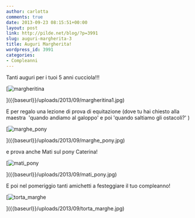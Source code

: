 ```yaml
---
author: carlotta
comments: true
date: 2013-09-23 08:15:51+00:00
layout: post
link: http://pilde.net/blog/?p=3991
slug: auguri-margherita-3
title: Auguri Margherita!
wordpress_id: 3991
categories:
- Compleanni
---
```


Tanti auguri per i tuoi 5 anni cucciola!!!

[![margheritina]({{baseurl}}/uploads/2013/09/margheritina1.jpg)


]({{baseurl}}/uploads/2013/09/margheritina1.jpg)


E per regalo una lezione di prova di equitazione (dove tu hai chiesto alla maestra  'quando andiamo al galoppo' e poi 'quando saltiamo gli ostacoli?' )




[![marghe_pony]({{baseurl}}/uploads/2013/09/marghe_pony.jpg)


]({{baseurl}}/uploads/2013/09/marghe_pony.jpg)


e prova anche Mati sul pony Caterina!

[![mati_pony]({{baseurl}}/uploads/2013/09/mati_pony.jpg)


]({{baseurl}}/uploads/2013/09/mati_pony.jpg)


E poi nel pomeriggio tanti amichetti a festeggiare il tuo compleanno!

[![torta_marghe]({{baseurl}}/uploads/2013/09/torta_marghe.jpg)


]({{baseurl}}/uploads/2013/09/torta_marghe.jpg)



